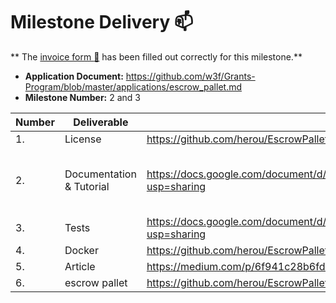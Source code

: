 # Milestone Delivery :mailbox:

**
The [invoice form :pencil:](https://docs.google.com/forms/d/e/1FAIpQLSfmNYaoCgrxyhzgoKQ0ynQvnNRoTmgApz9NrMp-hd8mhIiO0A/viewform)
has been filled out correctly for this milestone.**

* **Application Document:** https://github.com/w3f/Grants-Program/blob/master/applications/escrow_pallet.md
* **Milestone Number:** 2 and 3

| Number | Deliverable              | Link                                                                                 							         | Notes |
|--------|--------------------------|------------------------------------------------------------------------------------------------------|------|
| 1.     | License                  | https://github.com/herou/EscrowPallet/blob/eljo-prifti/escrow/LICENSE                                                                  							          |Apache |
| 2.     | Documentation & Tutorial | https://docs.google.com/document/d/1XpxfrG6Qd9AHJ7OUVv3L3D6ZcEyizGh68w7yZxN3p_A/edit?usp=sharing     | The inline documentation is the lib.rs files of [escrow-pallet](https://github.com/herou/EscrowPallet/blob/eljo-prifti/escrow/pallets/escrow/src/lib.rs)     |
| 3.     | Tests                    | https://docs.google.com/document/d/1XpxfrG6Qd9AHJ7OUVv3L3D6ZcEyizGh68w7yZxN3p_A/edit?usp=sharing     |      |
| 4.     | Docker                   | https://github.com/herou/EscrowPallet/blob/eljo-prifti/escrow/docker-compose.yml                                                            |       |
| 5.     | Article                  |https://medium.com/p/6f941c28b6fd/edit     							         |     |
| 6.     | escrow pallet            |https://github.com/herou/EscrowPallet/tree/eljo-prifti/escrow       							         |      |


